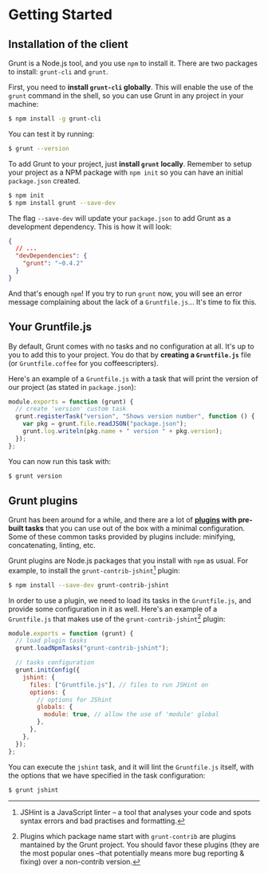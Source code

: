# Getting Started

## Installation of the client

Grunt is a Node.js tool, and you use `npm` to install it. There are two packages to install: `grunt-cli` and `grunt`.

First, you need to **install `grunt-cli` globally**. This will enable the use of the `grunt` command in the shell, so you can use Grunt in any project in your machine:

```bash
$ npm install -g grunt-cli
```

You can test it by running:

```bash
$ grunt --version
```

To add Grunt to your project, just **install `grunt` locally**. Remember to setup your project as a NPM package with `npm init` so you can have an initial `package.json` created.

```bash
$ npm init
$ npm install grunt --save-dev
```

The flag `--save-dev` will update your `package.json` to add Grunt as a development dependency. This is how it will look:

```json
{
  // ...
  "devDependencies": {
    "grunt": "~0.4.2"
  }
}
```

And that's enough `npm`! If you try to run `grunt` now, you will see an error message complaining about the lack of a `Gruntfile.js`… It's time to fix this.

## Your Gruntfile.js

By default, Grunt comes with no tasks and no configuration at all. It's up to you to add this to your project. You do that by **creating a `Gruntfile.js`** file (or `Gruntfile.coffee` for you coffeescripters).

Here's an example of a `Gruntfile.js` with a task that will print the version of our project (as stated in `package.json`):

```js
module.exports = function (grunt) {
  // create 'version' custom task
  grunt.registerTask("version", "Shows version number", function () {
    var pkg = grunt.file.readJSON("package.json");
    grunt.log.writeln(pkg.name + " version " + pkg.version);
  });
};
```

You can now run this task with:

```bash
$ grunt version
```

## Grunt plugins

Grunt has been around for a while, and there are a lot of **[plugins](http://gruntjs.com/plugins) with pre-built tasks** that you can use out of the box with a minimal configuration. Some of these common tasks provided by plugins include: minifying, concatenating, linting, etc.

Grunt plugins are Node.js packages that you install with `npm` as usual. For example, to install the `grunt-contrib-jshint`[^jshint] plugin:

```bash
$ npm install --save-dev grunt-contrib-jshint
```

[^jshint]: JSHint is a JavaScript linter – a tool that analyses your code and spots syntax errors and bad practises and formatting.

In order to use a plugin, we need to load its tasks in the `Gruntfile.js`, and provide some configuration in it as well. Here's an example of a `Gruntfile.js` that makes use of the `grunt-contrib-jshint`[^contrib] plugin:

```js
module.exports = function (grunt) {
  // load plugin tasks
  grunt.loadNpmTasks("grunt-contrib-jshint");

  // tasks configuration
  grunt.initConfig({
    jshint: {
      files: ["Gruntfile.js"], // files to run JSHint on
      options: {
        // options for JShint
        globals: {
          module: true, // allow the use of 'module' global
        },
      },
    },
  });
};
```

[^contrib]: Plugins which package name start with `grunt-contrib` are plugins mantained by the Grunt project. You should favor these plugins (they are the most popular ones –that potentially means more bug reporting & fixing) over a non-contrib version.

You can execute the `jshint` task, and it will lint the `Gruntfile.js` itself, with the options that we have specified in the task configuration:

```bash
$ grunt jshint
```
